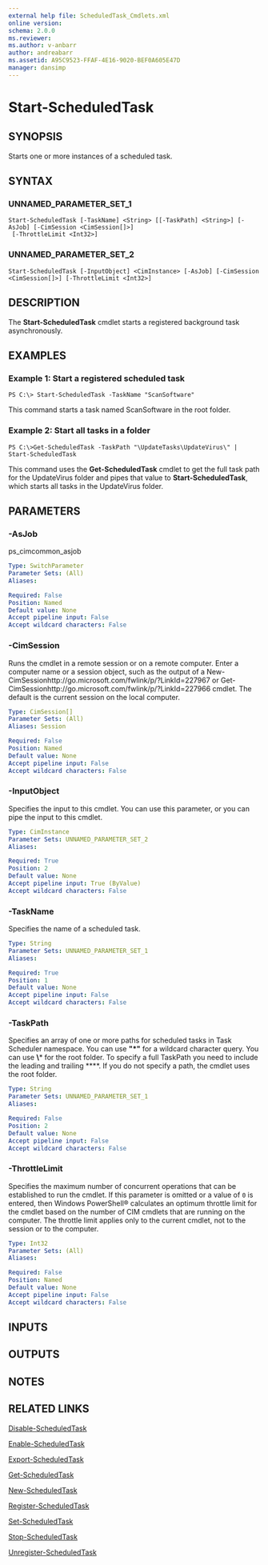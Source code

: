 ```yaml
---
external help file: ScheduledTask_Cmdlets.xml
online version:
schema: 2.0.0
ms.reviewer:
ms.author: v-anbarr
author: andreabarr
ms.assetid: A95C9523-FFAF-4E16-9020-BEF0A605E47D
manager: dansimp
---
```


# Start-ScheduledTask

## SYNOPSIS
Starts one or more instances of a scheduled task.

## SYNTAX

### UNNAMED_PARAMETER_SET_1
```
Start-ScheduledTask [-TaskName] <String> [[-TaskPath] <String>] [-AsJob] [-CimSession <CimSession[]>]
 [-ThrottleLimit <Int32>]
```

### UNNAMED_PARAMETER_SET_2
```
Start-ScheduledTask [-InputObject] <CimInstance> [-AsJob] [-CimSession <CimSession[]>] [-ThrottleLimit <Int32>]
```

## DESCRIPTION
The **Start-ScheduledTask** cmdlet starts a registered background task asynchronously.

## EXAMPLES

### Example 1: Start a registered scheduled task
```
PS C:\> Start-ScheduledTask -TaskName "ScanSoftware"
```

This command starts a task named ScanSoftware in the root folder.

### Example 2: Start all tasks in a folder
```
PS C:\>Get-ScheduledTask -TaskPath "\UpdateTasks\UpdateVirus\" | Start-ScheduledTask
```

This command uses the **Get-ScheduledTask** cmdlet to get the full task path for the UpdateVirus folder and pipes that value to **Start-ScheduledTask**, which starts all tasks in the UpdateVirus folder.

## PARAMETERS

### -AsJob
ps_cimcommon_asjob

```yaml
Type: SwitchParameter
Parameter Sets: (All)
Aliases:

Required: False
Position: Named
Default value: None
Accept pipeline input: False
Accept wildcard characters: False
```

### -CimSession
Runs the cmdlet in a remote session or on a remote computer.
Enter a computer name or a session object, such as the output of a New-CimSessionhttp://go.microsoft.com/fwlink/p/?LinkId=227967 or Get-CimSessionhttp://go.microsoft.com/fwlink/p/?LinkId=227966 cmdlet.
The default is the current session on the local computer.

```yaml
Type: CimSession[]
Parameter Sets: (All)
Aliases: Session

Required: False
Position: Named
Default value: None
Accept pipeline input: False
Accept wildcard characters: False
```

### -InputObject
Specifies the input to this cmdlet.
You can use this parameter, or you can pipe the input to this cmdlet.

```yaml
Type: CimInstance
Parameter Sets: UNNAMED_PARAMETER_SET_2
Aliases:

Required: True
Position: 2
Default value: None
Accept pipeline input: True (ByValue)
Accept wildcard characters: False
```

### -TaskName
Specifies the name of a scheduled task.

```yaml
Type: String
Parameter Sets: UNNAMED_PARAMETER_SET_1
Aliases:

Required: True
Position: 1
Default value: None
Accept pipeline input: False
Accept wildcard characters: False
```

### -TaskPath
Specifies an array of one or more paths for scheduled tasks in Task Scheduler namespace. You can use **"*"** for a wildcard character query.
You can use **\\*** for the root folder. To specify a full TaskPath you need to include the leading and trailing **\**.
If you do not specify a path, the cmdlet uses the root folder.

```yaml
Type: String
Parameter Sets: UNNAMED_PARAMETER_SET_1
Aliases:

Required: False
Position: 2
Default value: None
Accept pipeline input: False
Accept wildcard characters: False
```

### -ThrottleLimit
Specifies the maximum number of concurrent operations that can be established to run the cmdlet.
If this parameter is omitted or a value of `0` is entered, then Windows PowerShell® calculates an optimum throttle limit for the cmdlet based on the number of CIM cmdlets that are running on the computer.
The throttle limit applies only to the current cmdlet, not to the session or to the computer.

```yaml
Type: Int32
Parameter Sets: (All)
Aliases:

Required: False
Position: Named
Default value: None
Accept pipeline input: False
Accept wildcard characters: False
```

## INPUTS

## OUTPUTS

## NOTES

## RELATED LINKS

[Disable-ScheduledTask](./Disable-ScheduledTask.md)

[Enable-ScheduledTask](./Enable-ScheduledTask.md)

[Export-ScheduledTask](./Export-ScheduledTask.md)

[Get-ScheduledTask](./Get-ScheduledTask.md)

[New-ScheduledTask](./New-ScheduledTask.md)

[Register-ScheduledTask](./Register-ScheduledTask.md)

[Set-ScheduledTask](./Set-ScheduledTask.md)

[Stop-ScheduledTask](./Stop-ScheduledTask.md)

[Unregister-ScheduledTask](./Unregister-ScheduledTask.md)


